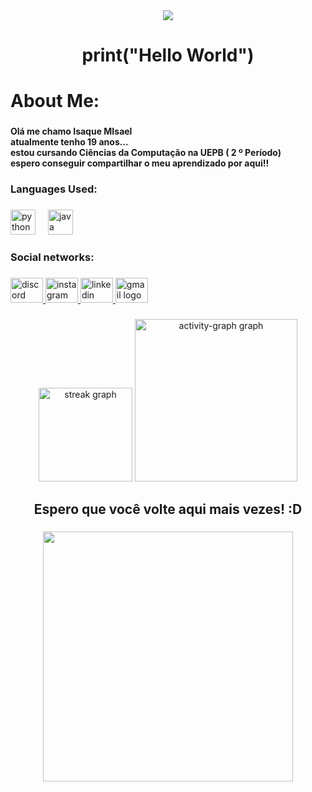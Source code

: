 <div align="center">
  <img src="https://profile-counter.glitch.me/isaqueopz/count.svg?"  />
</div>

###

<h1 align="center">print("Hello World")</h1>

###

<h1 align="left">About Me:</h1>

###

<h4 align="left">Olá me chamo Isaque MIsael<br> atualmente tenho 19 anos...<br>estou cursando Ciências da Computação na UEPB ( 2 º Período)<br>espero  conseguir compartilhar o meu aprendizado por aqui!!</h4>

###

<h3 align="left">Languages ​​Used:</h3>

###

<div align="left">
  <img src="https://cdn.jsdelivr.net/gh/devicons/devicon/icons/python/python-original.svg" height="40" alt="python logo"  />
  <img width="12" />
  <img src="https://cdn.jsdelivr.net/gh/devicons/devicon/icons/java/java-original.svg" height="40" alt="java logo"  />
</div>

###

<h3 align="left">Social networks:</h3>

###

<div align="left">
  <a href="zckfpss" target="_blank">
    <img src="https://raw.githubusercontent.com/maurodesouza/profile-readme-generator/master/src/assets/icons/social/discord/default.svg" width="52" height="40" alt="discord logo"  />
  </a>
  <a href="https://www.instagram.com/isaquerx_/" target="_blank">
    <img src="https://raw.githubusercontent.com/maurodesouza/profile-readme-generator/master/src/assets/icons/social/instagram/default.svg" width="52" height="40" alt="instagram logo"  />
  </a>
  <a href="https://www.linkedin.com/in/isaque-misael-977793318/" target="_blank">
    <img src="https://raw.githubusercontent.com/maurodesouza/profile-readme-generator/master/src/assets/icons/social/linkedin/default.svg" width="52" height="40" alt="linkedin logo"  />
  </a>
  <a href="isaquedinizpb@gmail.com" target="_blank">
    <img src="https://raw.githubusercontent.com/maurodesouza/profile-readme-generator/master/src/assets/icons/social/gmail/default.svg" width="52" height="40" alt="gmail logo"  />
  </a>
</div>

###

<div align="center">
  <img src="https://streak-stats.demolab.com?user=isaqueopz&locale=en&mode=daily&theme=prussian&hide_border=false&border_radius=5&order=3" height="150" alt="streak graph"  />
  <img src="https://github-readme-activity-graph.vercel.app/graph?username=isaqueopz&radius=16&theme=github-dark&area=true&order=5&hide_border=false&custom_title=Estat%C3%ADsticas%20de%20Atividade" height="260" alt="activity-graph graph"  />
</div>

###

<h2 align="center">Espero que você volte aqui mais vezes! :D</h2>

###

<div align="center">
  <img height="400" src="https://user-images.githubusercontent.com/74038190/225813708-98b745f2-7d22-48cf-9150-083f1b00d6c9.gif"  />
</div>

###
